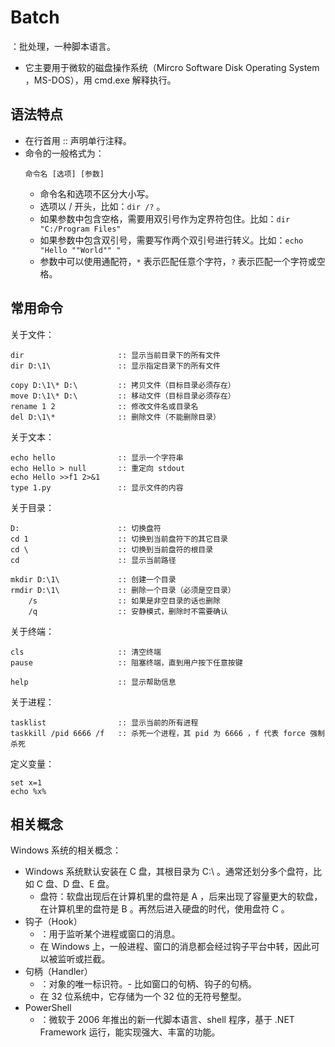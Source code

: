 # Batch

：批处理，一种脚本语言。
- 它主要用于微软的磁盘操作系统（Mircro Software Disk Operating System ，MS-DOS），用 cmd.exe 解释执行。

## 语法特点

- 在行首用 :: 声明单行注释。
- 命令的一般格式为：
    ```batch
    命令名 [选项] [参数]
    ```
  - 命令名和选项不区分大小写。
  - 选项以 / 开头，比如：`dir /?` 。
  - 如果参数中包含空格，需要用双引号作为定界符包住。比如：`dir "C:/Program Files"`
  - 如果参数中包含双引号，需要写作两个双引号进行转义。比如：`echo "Hello ""World"" "`
  - 参数中可以使用通配符，`*` 表示匹配任意个字符，`?` 表示匹配一个字符或空格。

## 常用命令

关于文件：
```batch
dir                     :: 显示当前目录下的所有文件
dir D:\1\               :: 显示指定目录下的所有文件

copy D:\1\* D:\         :: 拷贝文件（目标目录必须存在）
move D:\1\* D:\         :: 移动文件（目标目录必须存在）
rename 1 2              :: 修改文件名或目录名
del D:\1\*              :: 删除文件（不能删除目录）
```

关于文本：
```batch
echo hello              :: 显示一个字符串
echo Hello > null       :: 重定向 stdout
echo Hello >>f1 2>&1
type 1.py               :: 显示文件的内容
```

关于目录：
```batch
D:                      :: 切换盘符
cd 1                    :: 切换到当前盘符下的其它目录
cd \                    :: 切换到当前盘符的根目录
cd                      :: 显示当前路径

mkdir D:\1\             :: 创建一个目录
rmdir D:\1\             :: 删除一个目录（必须是空目录）
    /s                  :: 如果是非空目录的话也删除
    /q                  :: 安静模式，删除时不需要确认
```

关于终端：
```batch
cls                     :: 清空终端
pause                   :: 阻塞终端，直到用户按下任意按键

help                    :: 显示帮助信息
```

关于进程：
```batch
tasklist                :: 显示当前的所有进程
taskkill /pid 6666 /f   :: 杀死一个进程，其 pid 为 6666 ，f 代表 force 强制杀死
```

定义变量：
```batch
set x=1
echo %x%
```

## 相关概念

Windows 系统的相关概念：
- Windows 系统默认安装在 C 盘，其根目录为 C:\ 。通常还划分多个盘符，比如 C 盘、D 盘、E 盘。
  - 盘符：软盘出现后在计算机里的盘符是 A ，后来出现了容量更大的软盘，在计算机里的盘符是 B 。再然后进入硬盘的时代，使用盘符 C 。
- 钩子（Hook）
  - ：用于监听某个进程或窗口的消息。
  - 在 Windows 上，一般进程、窗口的消息都会经过钩子平台中转，因此可以被监听或拦截。
- 句柄（Handler）
  - ：对象的唯一标识符。- 比如窗口的句柄、钩子的句柄。
  - 在 32 位系统中，它存储为一个 32 位的无符号整型。
- PowerShell
  - ：微软于 2006 年推出的新一代脚本语言、shell 程序，基于 .NET Framework 运行，能实现强大、丰富的功能。
